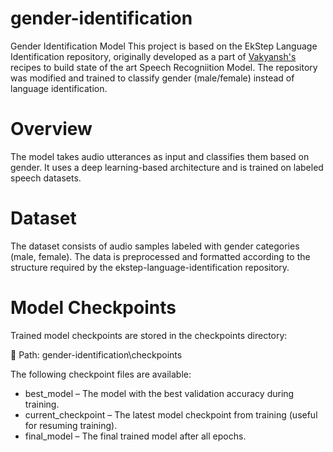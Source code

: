 # gender-identification
Gender Identification Model
This project is based on the EkStep Language Identification repository, originally developed as a part of [Vakyansh's](https://open-speech-ekstep.github.io/) recipes to build state of the art Speech Recogniition Model. The repository was modified and trained to classify gender (male/female) instead of language identification.

# Overview
The model takes audio utterances as input and classifies them based on gender. It uses a deep learning-based architecture and is trained on labeled speech datasets.

# Dataset
The dataset consists of audio samples labeled with gender categories (male, female). The data is preprocessed and formatted according to the structure required by the ekstep-language-identification repository.


# Model Checkpoints
Trained model checkpoints are stored in the checkpoints directory:

📌 Path: gender-identification\checkpoints

The following checkpoint files are available:

- best_model – The model with the best validation accuracy during training.
- current_checkpoint – The latest model checkpoint from training (useful for resuming training).
- final_model – The final trained model after all epochs.

